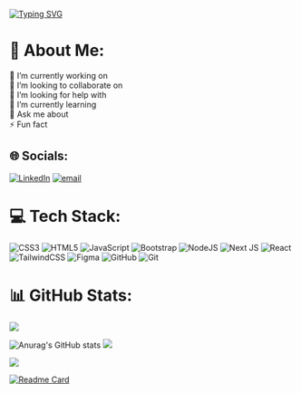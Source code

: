 [![Typing SVG](https://readme-typing-svg.demolab.com?font=Fira+Code&duration=4998&pause=1000&color=5D3FD3&width=435&lines=Hi,+I'm+Ketley+👩‍💻;I'm+a+Student+of+Information+Systems;Front-end+%26+UX/UI+Enthusiast;Welcome+to+my+GitHub💜)](https://git.io/typing-svg)

<!--
**Ketley-Souza/Ketley-Souza** is a ✨ _special_ ✨ repository because its `README.md` (this file) appears on your GitHub profile.


Here are some ideas to get you started:

- 🔭 I’m currently working on ...
- 🌱 I’m currently learning ...
- 👯 I’m looking to collaborate on ...
- 🤔 I’m looking for help with ...
- 💬 Ask me about ...
- 📫 How to reach me: ...
- 😄 Pronouns: ...
- ⚡ Fun fact: ...
-->

# 💫 About Me:
🔭 I’m currently working on<br>👯 I’m looking to collaborate on<br>🤝 I’m looking for help with<br>🌱 I’m currently learning<br>💬 Ask me about<br>⚡ Fun fact


## 🌐 Socials:
[![LinkedIn](https://img.shields.io/badge/LinkedIn-%230077B5.svg?logo=linkedin&logoColor=white)](https://linkedin.com/in/https://www.linkedin.com/in/ketley-souza-b26809272 ) [![email](https://img.shields.io/badge/Email-D14836?logo=gmail&logoColor=white)](mailto:ketleysouza55@gmail.com) 

# 💻 Tech Stack:
![CSS3](https://img.shields.io/badge/css3-%231572B6.svg?style=for-the-badge&logo=css3&logoColor=white) ![HTML5](https://img.shields.io/badge/html5-%23E34F26.svg?style=for-the-badge&logo=html5&logoColor=white) ![JavaScript](https://img.shields.io/badge/javascript-%23323330.svg?style=for-the-badge&logo=javascript&logoColor=%23F7DF1E) ![Bootstrap](https://img.shields.io/badge/bootstrap-%238511FA.svg?style=for-the-badge&logo=bootstrap&logoColor=white) ![NodeJS](https://img.shields.io/badge/node.js-6DA55F?style=for-the-badge&logo=node.js&logoColor=white) ![Next JS](https://img.shields.io/badge/Next-black?style=for-the-badge&logo=next.js&logoColor=white) ![React](https://img.shields.io/badge/react-%2320232a.svg?style=for-the-badge&logo=react&logoColor=%2361DAFB) ![TailwindCSS](https://img.shields.io/badge/tailwindcss-%2338B2AC.svg?style=for-the-badge&logo=tailwind-css&logoColor=white) ![Figma](https://img.shields.io/badge/figma-%23F24E1E.svg?style=for-the-badge&logo=figma&logoColor=white) ![GitHub](https://img.shields.io/badge/github-%23121011.svg?style=for-the-badge&logo=github&logoColor=white) ![Git](https://img.shields.io/badge/git-%23F05033.svg?style=for-the-badge&logo=git&logoColor=white)
# 📊 GitHub Stats:
![](https://github-readme-stats.vercel.app/api?username=Ketley-Souza&theme=gotham&hide_border=false&include_all_commits=false&count_private=false)</br>

![Anurag's GitHub stats](https://github-readme-stats.vercel.app/api?username=Ketley-Souza&show_icons=true&bg_color=00000000&text_color=b597d9)
![](https://nirzak-streak-stats.vercel.app/?user=Ketley-Souza&theme=gotham&hide_border=false)

![](https://github-readme-stats.vercel.app/api/top-langs/?username=Ketley-Souza&layout=compact&theme=react&hide_border=true&hide=html,css&count_private=true&token=SEU_TOKEN)

[![Readme Card](https://github-readme-stats.vercel.app/api/pin/?username=Ketley-Souza&repo=Os-Guerreiros-Landingpage&title_color=5D3FD3&text_color=2E1A47&icon_color=8A6FCB&bg_color=FFFFFF00&border_color=C1B2D7)](https://github.com/Ketley-Souza/Os-Guerreiros-Landingpage)

<!-- Proudly created with GPRM ( https://gprm.itsvg.in ) -->
